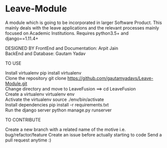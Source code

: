 # Leave-Module
A module which is going to be incorporated in larger Software Product.
This mainly deals with the leave applications and the relevant processes mainly focused on Academic Institutions.
Requires python3.5+ and django==1.11.4+

DESIGNED BY
FrontEnd and Documentation: Arpit Jain<BR>
BackEnd and Database: Gautam Yadav<BR>


TO USE

Install virtualenv pip install virtualenv<BR>
Clone the repository git clone https://github.com/gautamyadavs/Leave-Module.git<BR>
Change directory and move to LeaveFusion ==> cd LeaveFusion<BR>
Create a virtualenv virtualenv env<BR>
Activate the virtualenv source ./env/bin/activate<BR>
Install dependencies pip install -r requirements.txt<BR>
Run the django server python manage.py runserver<BR>

TO CONTRIBUTE

Create a new branch with a related name of the motive i.e. bug/refactor/feature
Create an issue before actually starting to code
Send a pull request anytime :)
